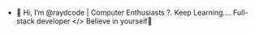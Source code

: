 - 👋 Hi, I’m @raydcode
| Computer Enthusiasts ?. Keep Learning....
Full-stack developer </>
Believe in yourself💛
<!---
raydcode/raydcode is a ✨ special ✨ repository because its `README.md` (this file) appears on your GitHub profile.
You can click the Preview link to take a look at your changes.
--->
